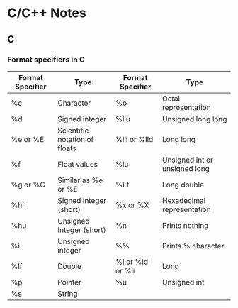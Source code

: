 # C/C++ Notes

## C

### Format specifiers in C

| Format Specifier | Type                          | Format Specifier | Type                          |
| ---------------- | ----------------------------- | ---------------- | ----------------------------- |
| %c               | Character                     | %o               | Octal representation          |
| %d               | Signed integer                | %llu             | Unsigned long long            |
| %e or %E         | Scientific notation of floats | %lli or %lld     | Long long                     |
| %f               | Float values                  | %lu              | Unsigned int or unsigned long |
| %g or %G         | Similar as %e or %E           | %Lf              | Long double                   |
| %hi              | Signed integer (short)        | %x or %X         | Hexadecimal representation    |
| %hu              | Unsigned Integer (short)      | %n               | Prints nothing                |
| %i               | Unsigned integer              | %%               | Prints % character            |
| %lf              | Double                        | %l or %ld or %li | Long                          |
| %p               | Pointer                       | %u               | Unsigned int                  |
| %s               | String                        |
